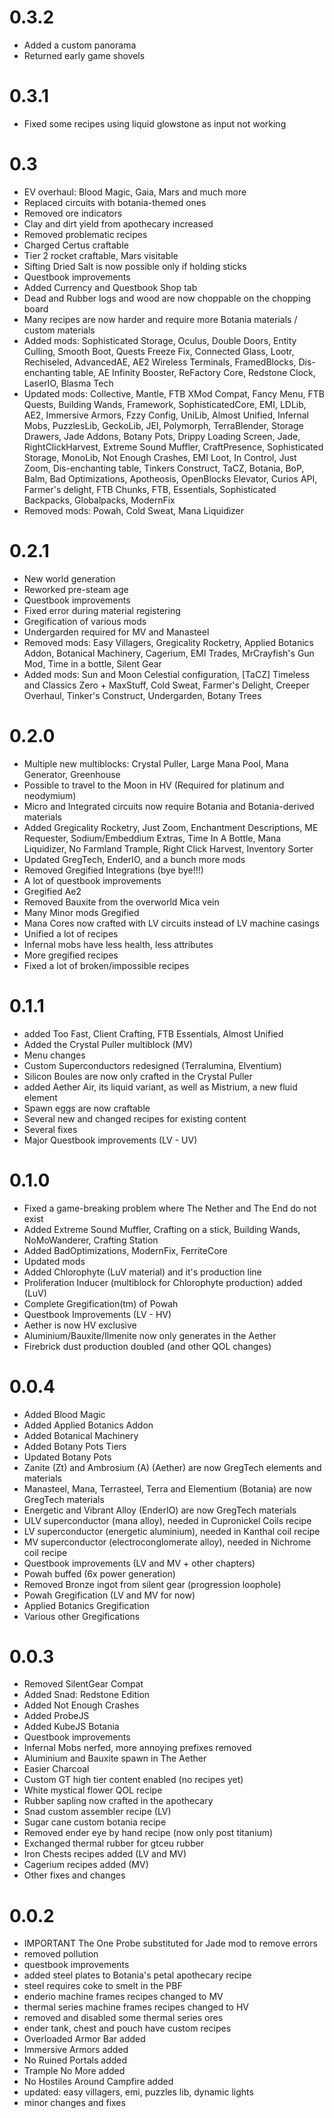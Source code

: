 # 0.3.2
- Added a custom panorama
- Returned early game shovels

# 0.3.1
- Fixed some recipes using liquid glowstone as input not working

# 0.3
- EV overhaul: Blood Magic, Gaia, Mars and much more
- Replaced circuits with botania-themed ones
- Removed ore indicators
- Clay and dirt yield from apothecary increased
- Removed problematic recipes
- Charged Certus craftable
- Tier 2 rocket craftable, Mars visitable
- Sifting Dried Salt is now possible only if holding sticks
- Questbook improvements
- Added Currency and Questbook Shop tab
- Dead and Rubber logs and wood are now choppable on the chopping board
- Many recipes are now harder and require more Botania materials / custom materials
- Added mods: Sophisticated Storage, Oculus, Double Doors, Entity Culling, Smooth Boot, Quests Freeze Fix, Connected Glass, Lootr, Rechiseled, AdvancedAE, AE2 Wireless Terminals, FramedBlocks, Dis-enchanting table, AE Infinity Booster, ReFactory Core, Redstone Clock, LaserIO, Blasma Tech
- Updated mods: Collective, Mantle, FTB XMod Compat, Fancy Menu, FTB Quests, Building Wands, Framework, SophisticatedCore, EMI, LDLib, AE2, Immersive Armors, Fzzy Config, UniLib, Almost Unified, Infernal Mobs, PuzzlesLib, GeckoLib, JEI, Polymorph, TerraBlender, Storage Drawers, Jade Addons, Botany Pots, Drippy Loading Screen, Jade, RightClickHarvest, Extreme Sound Muffler, CraftPresence, Sophisticated Storage, MonoLib, Not Enough Crashes, EMI Loot, In Control, Just Zoom, Dis-enchanting table, Tinkers Construct, TaCZ, Botania, BoP, Balm, Bad Optimizations, Apotheosis, OpenBlocks Elevator, Curios API, Farmer's delight, FTB Chunks, FTB, Essentials, Sophisticated Backpacks, Globalpacks, ModernFix
- Removed mods: Powah, Cold Sweat, Mana Liquidizer

# 0.2.1
- New world generation
- Reworked pre-steam age
- Questbook improvements
- Fixed error during material registering
- Gregification of various mods
- Undergarden required for MV and Manasteel
- Removed mods: Easy Villagers, Gregicality Rocketry, Applied Botanics Addon, Botanical Machinery, Cagerium, EMI Trades, MrCrayfish's Gun Mod, Time in a bottle, Silent Gear
- Added mods: Sun and Moon Celestial configuration, [TaCZ] Timeless and Classics Zero + MaxStuff, Cold Sweat, Farmer's Delight, Creeper Overhaul, Tinker's Construct, Undergarden, Botany Trees

# 0.2.0
- Multiple new multiblocks: Crystal Puller, Large Mana Pool, Mana Generator, Greenhouse
- Possible to travel to the Moon in HV (Required for platinum and neodymium)
- Micro and Integrated circuits now require Botania and Botania-derived materials
- Added Gregicality Rocketry, Just Zoom, Enchantment Descriptions, ME Requester, Sodium/Embeddium Extras, Time In A Bottle, Mana Liquidizer, No Farmland Trample, Right Click Harvest, Inventory Sorter
- Updated GregTech, EnderIO, and a bunch more mods
- Removed Gregified Integrations (bye bye!!!)
- A lot of questbook improvements
- Gregified Ae2
- Removed Bauxite from the overworld Mica vein
- Many Minor mods Gregified
- Mana Cores now crafted with LV circuits instead of LV machine casings
- Unified a lot of recipes
- Infernal mobs have less health, less attributes
- More gregified recipes
- Fixed a lot of broken/impossible recipes

# 0.1.1
- added Too Fast, Client Crafting, FTB Essentials, Almost Unified
- Added the Crystal Puller multiblock (MV)
- Menu changes
- Custom Superconductors redesigned (Terralumina, Elventium)
- Silicon Boules are now only crafted in the Crystal Puller
- added Aether Air, its liquid variant, as well as Mistrium, a new fluid element
- Spawn eggs are now craftable
- Several new and changed recipes for existing content
- Several fixes
- Major Questbook improvements (LV - UV)

# 0.1.0
- Fixed a game-breaking problem where The Nether and The End do not exist
- Added Extreme Sound Muffler, Crafting on a stick, Building Wands, NoMoWanderer, Crafting Station
- Added BadOptimizations, ModernFix, FerriteCore
- Updated mods
- Added Chlorophyte (LuV material) and it's production line
- Proliferation Inducer (multiblock for Chlorophyte production) added (LuV)
- Complete Gregification(tm) of Powah
- Questbook Improvements (LV - HV)
- Aether is now HV exclusive
- Aluminium/Bauxite/Ilmenite now only generates in the Aether
- Firebrick dust production doubled (and other QOL changes)

# 0.0.4
- Added Blood Magic
- Added Applied Botanics Addon
- Added Botanical Machinery
- Added Botany Pots Tiers
- Updated Botany Pots
- Zanite (Zt) and Ambrosium (A) (Aether) are now GregTech elements and materials
- Manasteel, Mana, Terrasteel, Terra and Elementium (Botania) are now GregTech materials
- Energetic and Vibrant Alloy (EnderIO) are now GregTech materials
- ULV superconductor (mana alloy), needed in Cupronickel Coils recipe
- LV superconductor (energetic aluminium), needed in Kanthal coil recipe
- MV superconductor (electroconglomerate alloy), needed in Nichrome coil recipe
- Questbook improvements (LV and MV + other chapters)
- Powah buffed (6x power generation)
- Removed Bronze ingot from silent gear (progression loophole)
- Powah Gregification (LV and MV for now)
- Applied Botanics Gregification
- Various other Gregifications

# 0.0.3
- Removed SilentGear Compat
- Added Snad: Redstone Edition
- Added Not Enough Crashes
- Added ProbeJS
- Added KubeJS Botania
- Questbook improvements
- Infernal Mobs nerfed, more annoying prefixes removed
- Aluminium and Bauxite spawn in The Aether
- Easier Charcoal
- Custom GT high tier content enabled (no recipes yet)
- White mystical flower QOL recipe
- Rubber sapling now crafted in the apothecary
- Snad custom assembler recipe (LV)
- Sugar cane custom botania recipe
- Removed ender eye by hand recipe (now only post titanium)
- Exchanged thermal rubber for gtceu rubber
- Iron Chests recipes added (LV and MV)
- Cagerium recipes added (MV)
- Other fixes and changes

# 0.0.2
- IMPORTANT The One Probe substituted for Jade mod to remove errors
- removed pollution
- questbook improvements
- added steel plates to Botania's petal apothecary recipe
- steel requires coke to smelt in the PBF
- enderio machine frames recipes changed to MV
- thermal series machine frames recipes changed to HV
- removed and disabled some thermal series ores 
- ender tank, chest and pouch have custom recipes
- Overloaded Armor Bar added
- Immersive Armors added
- No Ruined Portals added
- Trample No More added
- No Hostiles Around Campfire added
- updated: easy villagers, emi, puzzles lib, dynamic lights
- minor changes and fixes